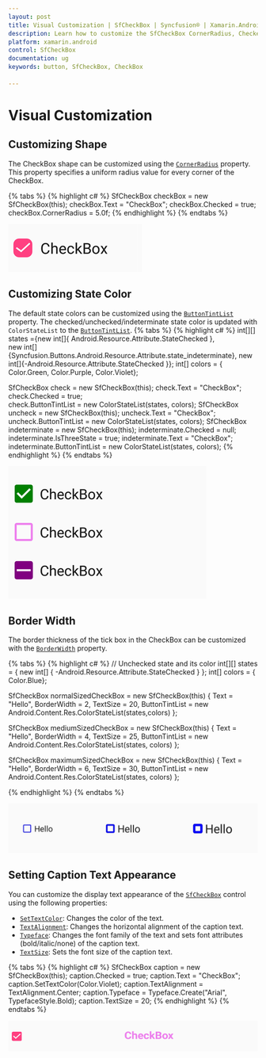 ```yaml
---
layout: post
title: Visual Customization | SfCheckBox | Syncfusion® | Xamarin.Android
description: Learn how to customize the SfCheckBox CornerRadius, CheckedColor, UncheckedColor, BorderWidth, and Text.
platform: xamarin.android
control: SfCheckBox
documentation: ug 
keywords: button, SfCheckBox, CheckBox

---
```


# Visual Customization

## Customizing Shape
The CheckBox shape can be customized using the [`CornerRadius`](https://help.syncfusion.com/cr/xamarin-android/Syncfusion.Android.Buttons.SfCheckBox.html#Syncfusion_Android_Buttons_SfCheckBox_CornerRadius) property. This property specifies a uniform radius value for every corner of the CheckBox.

{% tabs %}
{% highlight c# %}
SfCheckBox checkBox = new SfCheckBox(this);
checkBox.Text = "CheckBox";
checkBox.Checked = true;
checkBox.CornerRadius = 5.0f;
{% endhighlight %}
{% endtabs %}

![CheckBox CornerRadius](Images/Radius.png)

## Customizing State Color

The default state colors can be customized using the [`ButtonTintList`](https://help.syncfusion.com/cr/xamarin-android/Syncfusion.Android.Buttons.SfCheckBox.html) property. The checked/unchecked/indeterminate state color is updated with `ColorStateList` to the [`ButtonTintList`](https://help.syncfusion.com/cr/xamarin-android/Syncfusion.Android.Buttons.SfCheckBox.html).
{% tabs %}
{% highlight c# %}
int[][] states ={new int[]{ Android.Resource.Attribute.StateChecked },                            
                new int[]{Syncfusion.Buttons.Android.Resource.Attribute.state_indeterminate},
		new int[]{-Android.Resource.Attribute.StateChecked }};
int[] colors = { Color.Green,  Color.Purple, Color.Violet};

SfCheckBox check = new SfCheckBox(this);
check.Text = "CheckBox";
check.Checked = true;            
check.ButtonTintList = new ColorStateList(states, colors);
SfCheckBox uncheck = new SfCheckBox(this);
uncheck.Text = "CheckBox";            
uncheck.ButtonTintList = new ColorStateList(states, colors);
SfCheckBox indeterminate = new SfCheckBox(this);
indeterminate.Checked = null;
indeterminate.IsThreeState = true;
indeterminate.Text = "CheckBox";
indeterminate.ButtonTintList = new ColorStateList(states, colors);
{% endhighlight %}
{% endtabs %}

![CheckedColor and UncheckedColor in CheckBox](Images/StateColor.png)

## Border Width
The border thickness of the tick box in the CheckBox can be customized with the [`BorderWidth`](https://help.syncfusion.com/cr/xamarin-android/Syncfusion.Android.Buttons.SfCheckBox.html#Syncfusion_Android_Buttons_SfCheckBox_BorderWidth) property.

{% tabs %}
{% highlight c# %}
// Unchecked state and its color
int[][] states = { new int[] { -Android.Resource.Attribute.StateChecked } };
int[] colors = { Color.Blue};

SfCheckBox normalSizedCheckBox = new SfCheckBox(this)
{
Text = "Hello",
BorderWidth = 2,
TextSize = 20,
ButtonTintList = new Android.Content.Res.ColorStateList(states,colors)
};

SfCheckBox mediumSizedCheckBox = new SfCheckBox(this)
{
Text = "Hello",
BorderWidth = 4,
TextSize = 25,
ButtonTintList = new Android.Content.Res.ColorStateList(states, colors)
};

SfCheckBox maximumSizedCheckBox = new SfCheckBox(this)
{
Text = "Hello",
BorderWidth = 6,
TextSize = 30,
ButtonTintList = new Android.Content.Res.ColorStateList(states, colors)
};

{% endhighlight %}
{% endtabs %}

![CheckBox BorderWidth](Images/BorderWidth.png)

## Setting Caption Text Appearance

You can customize the display text appearance of the [`SfCheckBox`](https://help.syncfusion.com/cr/xamarin-android/Syncfusion.Android.Buttons.SfCheckBox.html) control using the following properties:

* [`SetTextColor`](https://help.syncfusion.com/cr/xamarin-android/Syncfusion.Android.Buttons.SfCheckBox.html): Changes the color of the text.
* [`TextAlignment`](https://help.syncfusion.com/cr/xamarin-android/Syncfusion.Android.Buttons.SfCheckBox.html): Changes the horizontal alignment of the caption text.
* [`Typeface`](https://help.syncfusion.com/cr/xamarin-android/Syncfusion.Android.Buttons.SfCheckBox.html): Changes the font family of the text and sets font attributes (bold/italic/none) of the caption text.
* [`TextSize`](https://help.syncfusion.com/cr/xamarin-android/Syncfusion.Android.Buttons.SfCheckBox.html): Sets the font size of the caption text.

{% tabs %}
{% highlight c# %}
SfCheckBox caption = new SfCheckBox(this);
caption.Checked = true;
caption.Text = "CheckBox";
caption.SetTextColor(Color.Violet);
caption.TextAlignment = TextAlignment.Center;
caption.Typeface = Typeface.Create("Arial", TypefaceStyle.Bold);
caption.TextSize = 20;
{% endhighlight %}
{% endtabs %}

![CheckBox TextAppearance](Images/CaptionAppearance.png)
